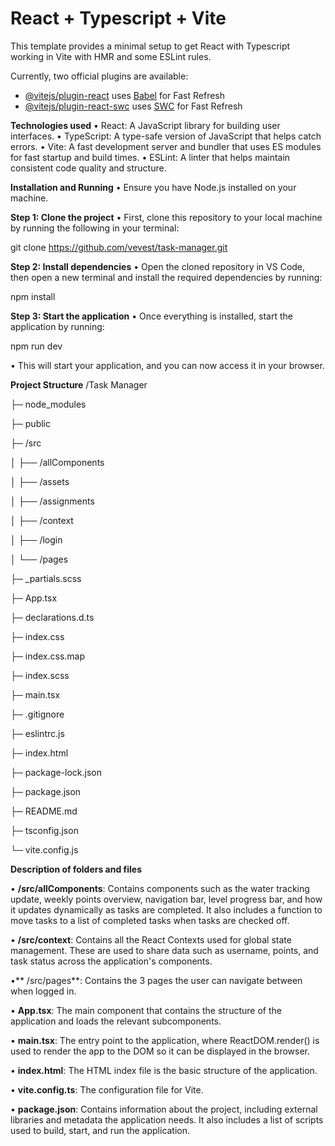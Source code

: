 # React + Typescript + Vite

This template provides a minimal setup to get React with Typescript working in Vite with HMR and some ESLint rules.

Currently, two official plugins are available:

- [@vitejs/plugin-react](https://github.com/vitejs/vite-plugin-react/blob/main/packages/plugin-react/README.md) uses [Babel](https://babeljs.io/) for Fast Refresh
- [@vitejs/plugin-react-swc](https://github.com/vitejs/vite-plugin-react-swc) uses [SWC](https://swc.rs/) for Fast Refresh


**Technologies used**
• React: A JavaScript library for building user interfaces.
• TypeScript: A type-safe version of JavaScript that helps catch errors.
• Vite: A fast development server and bundler that uses ES modules for fast startup and build times.
• ESLint: A linter that helps maintain consistent code quality and structure.


**Installation and Running**
• Ensure you have Node.js installed on your machine.


**Step 1: Clone the project**
• First, clone this repository to your local machine by running the following in your terminal:

  git clone https://github.com/vevest/task-manager.git


**Step 2: Install dependencies**
• Open the cloned repository in VS Code, then open a new terminal and install the required dependencies by running:

  npm install


**Step 3: Start the application**
• Once everything is installed, start the application by running:

  npm run dev
  
• This will start your application, and you can now access it in your browser.


**Project Structure**
/Task Manager

├─ node_modules  

├─ public 

├─ /src

│       ├── /allComponents 

│       ├── /assets

│       ├── /assignments

│       ├── /context

│       ├── /login

│       └── /pages  

├─ _partials.scss 

├─ App.tsx

├─ declarations.d.ts

├─ index.css

├─ index.css.map

├─ index.scss 

├─ main.tsx 

├─ .gitignore

├─ eslintrc.js 

├─ index.html 

├─ package-lock.json 

├─ package.json 

├─ README.md  

├─ tsconfig.json  

└─ vite.config.js          

**Description of folders and files**

• **/src/allComponents**: Contains components such as the water tracking update, weekly points overview, navigation bar, level progress bar, and how it updates dynamically as tasks are completed. It also includes a function to move tasks to a list of completed tasks when tasks are checked off.

• **/src/context**: Contains all the React Contexts used for global state management. These are used to share data such as username, points, and task status across the application's components.

•** /src/pages**: Contains the 3 pages the user can navigate between when logged in.

• **App.tsx**: The main component that contains the structure of the application and loads the relevant subcomponents.

• **main.tsx**: The entry point to the application, where ReactDOM.render() is used to render the app to the DOM so it can be displayed in the browser.

• **index.html**: The HTML index file is the basic structure of the application.

• **vite.config.ts**: The configuration file for Vite. 

• **package.json**: Contains information about the project, including external libraries and metadata the application needs. It also includes a list of scripts used to build, start, and run the application.





  
